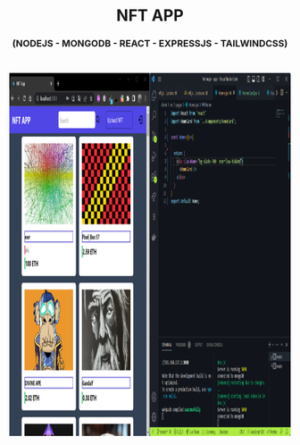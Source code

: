 <h1 align="center">NFT APP </h1>
<h3 align="center">(NODEJS - MONGODB - REACT - EXPRESSJS - TAILWINDCSS)<h3>
<br/>
<img align="center" src="./ss.png" height="650px" width="100%"/>

